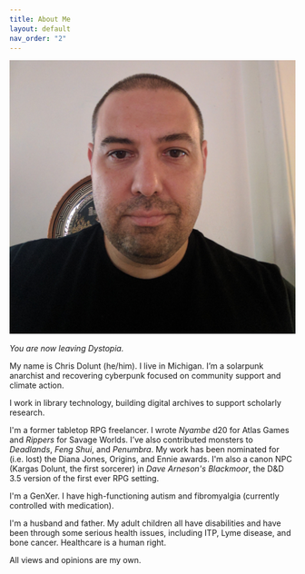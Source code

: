 ```yaml
---
title: About Me
layout: default
nav_order: "2"
---
```


![cwd1: Photo of a middle-aged white male with a buzz cut and stubble](cwd1.jpg "Photo of a middle-aged white male with a buzz cut and stubble")

_You are now leaving Dystopia._

My name is Chris Dolunt (he/him). I live in Michigan. I’m a solarpunk anarchist and recovering cyberpunk focused on community support and climate action.

I work in library technology, building digital archives to support scholarly research.

I'm a former tabletop RPG freelancer. I wrote _Nyambe_ d20 for Atlas Games and _Rippers_ for Savage Worlds. I’ve also contributed monsters to _Deadlands_, _Feng Shui_, and _Penumbra_. My work has been nominated for (i.e. lost) the Diana Jones, Origins, and Ennie awards. I'm also a canon NPC (Kargas Dolunt, the first sorcerer) in _Dave Arneson's Blackmoor_, the D&D 3.5 version of the first ever RPG setting.

I'm a GenXer. I have high-functioning autism and fibromyalgia (currently controlled with medication).

I'm a husband and father. My adult children all have disabilities and have been through some serious health issues, including ITP, Lyme disease, and bone cancer. Healthcare is a human right.

All views and opinions are my own.